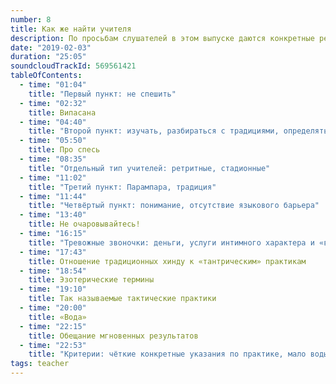 ```yaml
---
number: 8
title: Как же найти учителя
description: По просьбам слушателей в этом выпуске даются конкретные рекомендации. Что же делать, дабы не попасть впросак и найти желаемое.
date: "2019-02-03"
duration: "25:05"
soundcloudTrackId: 569561421
tableOfContents:
  - time: "01:04"
    title: "Первый пункт: не спешить"
  - time: "02:32"
    title: Випасана
  - time: "04:40"
    title: "Второй пункт: изучать, разбираться с традициями, определяться, в какую сторону идти"
  - time: "05:50"
    title: Про спесь
  - time: "08:35"
    title: "Отдельный тип учителей: ретритные, стадионные"
  - time: "11:02"
    title: "Третий пункт: Парампара, традиция"
  - time: "11:44"
    title: "Четвёртый пункт: понимание, отсутствие языкового барьера"
  - time: "13:40"
    title: Не очаровывайтесь!
  - time: "16:15"
    title: "Тревожные звоночки: деньги, услуги интимного характера и «вода»"
  - time: "17:43"
    title: Отношение традиционных хинду к «тантрическим» практикам
  - time: "18:54"
    title: Эзотерические термины
  - time: "19:10"
    title: Так называемые тактические практики
  - time: "20:00"
    title: «Вода»
  - time: "22:15"
    title: Обещание мгновенных результатов
  - time: "22:53"
    title: "Критерии: чёткие конкретные указания по практике, мало воды"
tags: teacher
---
```

